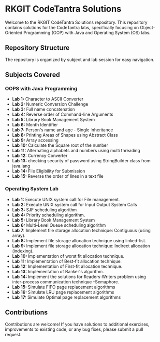 # RKGIT CodeTantra Solutions

Welcome to the RKGIT CodeTantra Solutions repository. This repository contains solutions for the CodeTantra labs, specifically focusing on Object-Oriented Programming (OOP) with Java and Operating System (OS) labs.

## Repository Structure

The repository is organized by subject and lab session for easy navigation.


## Subjects Covered

### OOPS with Java Programming
- **Lab 1:** Character to ASCII Converter
- **Lab 2:** Numeric Conversion Challenge
- **Lab 3:** Full name concatenation
- **Lab 4:** Reverse order of Command-line Arguments
- **Lab 5:** Library Book Management System
- **Lab 6:** Month Identifier
- **Lab 7:** Person's name and age - Single Inheritance
- **Lab 8:** Printing Areas of Shapes using Abstract Class
- **Lab 9:** Array accessing
- **Lab 10:** Calculate the Square root of the number
- **Lab 11:** Alternating alphabets and numbers using multi threading
- **Lab 12:** Currency Converter
- **Lab 13:** checking security of password using StringBuilder class from java.lang
- **Lab 14:** File Eligibility for Submission
- **Lab 15:** Reverse the order of lines in a text file

### Operating System Lab
- **Lab 1:** Execute UNIX system call for File management.
- **Lab 2:** Execute UNIX system call for Input Output System Calls
- **Lab 3:** SJF scheduling algorithm
- **Lab 4:** Priority scheduling algorithm.
- **Lab 5:** Library Book Management System
- **Lab 6:** Multi-Level Queue scheduling algorithm
- **Lab 7:** Implement file storage allocation technique: Contiguous (using array).
- **Lab 8:** 	Implement file storage allocation technique using linked-list.	
- **Lab 9:** Implement file storage allocation technique: Indirect allocation (indexing).
- **Lab 10:** Implementation of worst fit allocation technique.
- **Lab 11:** Implementation of Best-fit allocation technique.
- **Lab 12:** Implementation of First-fit allocation technique.
- **Lab 13:** Implementation of Banker's algorithm.
- **Lab 14:** Implement the solutions for Readers-Writers problem using inter-process communication technique -Semaphore.
- **Lab 15:** Simulate FIFO page replacement algorithms
- **Lab 16:** Simulate LRU page replacement algorithms
- **Lab 17:** Simulate Optimal page replacement algorithms

## Contributions
Contributions are welcome! If you have solutions to additional exercises, improvements to existing code, or any bug fixes, please submit a pull request.

<!-- Google tag (gtag.js) -->
<script async src="https://www.googletagmanager.com/gtag/js?id=G-PXZ4RLKK0F"></script>
<script>
  window.dataLayer = window.dataLayer || [];
  function gtag(){dataLayer.push(arguments);}
  gtag('js', new Date());

  gtag('config', 'G-PXZ4RLKK0F');
</script>
